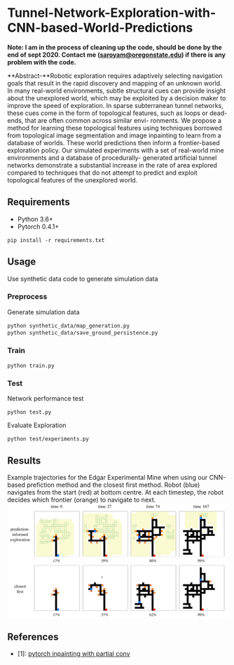 # Tunnel-Network-Exploration-with-CNN-based-World-Predictions
**Note: I am in the process of cleaning up the code, should be done by the end of sept 2020. Contact me (saroyam@oregonstate.edu) if there is any problem with the code.**

**Abstract-**Robotic exploration requires adaptively selecting navigation goals that result in the rapid discovery and mapping of an unknown world. In many real-world environments, subtle structural cues can provide insight about the unexplored world, which may be exploited by a decision maker to improve the
speed of exploration. In sparse subterranean tunnel networks,
these cues come in the form of topological features, such as
loops or dead-ends, that are often common across similar envi-
ronments. We propose a method for learning these topological
features using techniques borrowed from topological image
segmentation and image inpainting to learn from a database of
worlds. These world predictions then inform a frontier-based
exploration policy. Our simulated experiments with a set of
real-world mine environments and a database of procedurally-
generated artificial tunnel networks demonstrate a substantial
increase in the rate of area explored compared to techniques
that do not attempt to predict and exploit topological features
of the unexplored world.

## Requirements
- Python 3.6+
- Pytorch 0.4.1+

```
pip install -r requirements.txt
```

## Usage
Use synthetic data code to generate simulation data

### Preprocess 

Generate simulation data
```
python synthetic_data/map_generation.py
python synthetic_data/save_ground_persistence.py
```

### Train
```
python train.py
```
<!-- 
//### Fine-tune
//```
//CUDA_VISIBLE_DEVICES=<gpu_id> python train.py --finetune --resume <checkpoint_name>
//``` -->
### Test
Network performance test
```
python test.py
```
Evaluate Exploration
```
python test/experiments.py
```

## Results
Example trajectories for the Edgar Experimental Mine when using our CNN-based prefiction method and the closest first method. Robot (blue) navigates from the start (red) at bottom centre. At each timestep, the robot decides which frontier (orange) to navigate to next. 
![Results](results.png)

## References
- [1]: [pytorch inpainting with partial conv](https://github.com/naoto0804/pytorch-inpainting-with-partial-conv)
